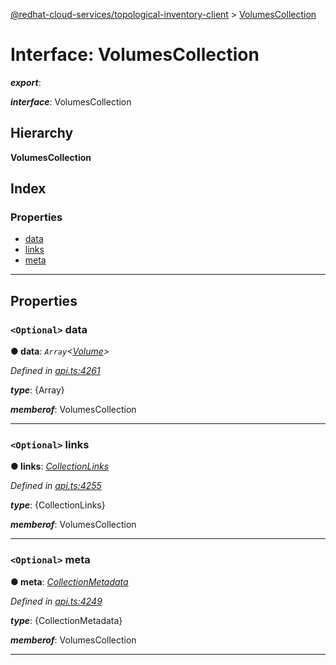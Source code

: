 [@redhat-cloud-services/topological-inventory-client](../README.md) > [VolumesCollection](../interfaces/volumescollection.md)

# Interface: VolumesCollection

*__export__*: 

*__interface__*: VolumesCollection

## Hierarchy

**VolumesCollection**

## Index

### Properties

* [data](volumescollection.md#data)
* [links](volumescollection.md#links)
* [meta](volumescollection.md#meta)

---

## Properties

<a id="data"></a>

### `<Optional>` data

**● data**: *`Array`<[Volume](volume.md)>*

*Defined in [api.ts:4261](https://github.com/karelhala/javascript-clients/blob/master/packages/topological-inventory/api.ts#L4261)*

*__type__*: {Array}

*__memberof__*: VolumesCollection

___
<a id="links"></a>

### `<Optional>` links

**● links**: *[CollectionLinks](collectionlinks.md)*

*Defined in [api.ts:4255](https://github.com/karelhala/javascript-clients/blob/master/packages/topological-inventory/api.ts#L4255)*

*__type__*: {CollectionLinks}

*__memberof__*: VolumesCollection

___
<a id="meta"></a>

### `<Optional>` meta

**● meta**: *[CollectionMetadata](collectionmetadata.md)*

*Defined in [api.ts:4249](https://github.com/karelhala/javascript-clients/blob/master/packages/topological-inventory/api.ts#L4249)*

*__type__*: {CollectionMetadata}

*__memberof__*: VolumesCollection

___

